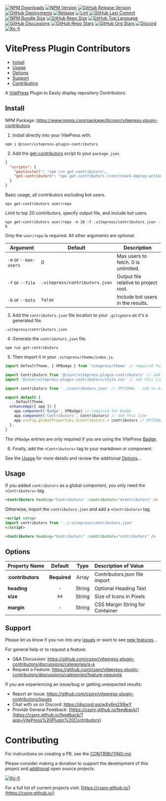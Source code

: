 [![NPM Downloads](https://img.shields.io/npm/dw/%40cssnr%2Fvitepress-plugin-contributors?logo=npm)](https://www.npmjs.com/package/@cssnr/vitepress-plugin-contributors)
[![NPM Version](https://img.shields.io/npm/v/%40cssnr%2Fvitepress-plugin-contributors?logo=npm)](https://www.npmjs.com/package/@cssnr/vitepress-plugin-contributors)
[![GitHub Release Version](https://img.shields.io/github/v/release/cssnr/vitepress-plugin-contributors?logo=github)](https://github.com/cssnr/vitepress-plugin-contributors/releases/latest)
[![GitHub Deployments](https://img.shields.io/github/deployments/cssnr/vitepress-plugin-contributors/npm?logo=npm&label=deploy)](https://github.com/cssnr/vitepress-plugin-contributors/deployments)
[![Release](https://img.shields.io/github/actions/workflow/status/cssnr/vitepress-plugin-contributors/release.yaml?logo=cachet&label=release)](https://github.com/cssnr/vitepress-plugin-contributors/actions/workflows/release.yaml)
[![Lint](https://img.shields.io/github/actions/workflow/status/cssnr/vitepress-plugin-contributors/lint.yaml?logo=cachet&label=lint)](https://github.com/cssnr/vitepress-plugin-contributors/actions/workflows/lint.yaml)
[![GitHub Last Commit](https://img.shields.io/github/last-commit/cssnr/vitepress-plugin-contributors?logo=github)](https://github.com/cssnr/vitepress-plugin-contributors/pulse)
[![NPM Bundle Size](https://img.shields.io/bundlephobia/min/%40cssnr%2Fvitepress-plugin-contributors?logo=npm)](https://bundlephobia.com/package/@cssnr/vitepress-plugin-contributors)
[![GitHub Repo Size](https://img.shields.io/github/repo-size/cssnr/vitepress-plugin-contributors?logo=bookstack&logoColor=white&label=repo%20size)](https://github.com/cssnr/vitepress-plugin-contributors)
[![GitHub Top Language](https://img.shields.io/github/languages/top/cssnr/vitepress-plugin-contributors?logo=htmx&logoColor=white)](https://github.com/cssnr/vitepress-plugin-contributors)
[![GitHub Discussions](https://img.shields.io/github/discussions/cssnr/vitepress-plugin-contributors?logo=github)](https://github.com/cssnr/vitepress-plugin-contributors/discussions)
[![GitHub Repo Stars](https://img.shields.io/github/stars/cssnr/vitepress-plugin-contributors?style=flat&logo=github)](https://github.com/cssnr/vitepress-plugin-contributors/stargazers)
[![GitHub Org Stars](https://img.shields.io/github/stars/cssnr?style=flat&logo=github&label=org%20stars)](https://cssnr.github.io/)
[![Discord](https://img.shields.io/discord/899171661457293343?logo=discord&logoColor=white&label=discord&color=7289da)](https://discord.gg/wXy6m2X8wY)
[![Ko-fi](https://img.shields.io/badge/Ko--fi-72a5f2?logo=kofi&label=support)](https://ko-fi.com/cssnr)

# VitePress Plugin Contributors

- [Install](#Install)
- [Usage](#Usage)
- [Options](#Options)
- [Support](#Support)
- [Contributing](#Contributing)

A [VitePress](https://vitepress.dev/) Plugin to Easily display repository Contributors.

## Install

NPM Package: https://www.npmjs.com/package/@cssnr/vitepress-plugin-contributors

1. Install directly into your VitePress with.

```shell
npm i @cssnr/vitepress-plugin-contributors
```

2. Add the [get-contributors](src/get-contributors.js) script to your `package.json`.

```json
{
  "scripts": {
    "postinstall": "npm run get-contributors",
    "get-contributors": "npx get-contributors cssnr/stack-deploy-action"
  }
}
```

Basic usage, all contributors excluding bot users.

```shell
npx get-contributors user/repo
```

Limit to top 20 contributors, specify output file, and include bot users.

```shell
npx get-contributors user/repo -m 20 -f .vitepress/contributors.json -b
```

Only the `user/repo` is required. All other arguments are optional.

| Argument              | Default                        | Description                           |
| --------------------- | ------------------------------ | ------------------------------------- |
| `-m` or `--max-users` | 0                              | Max users to fetch. 0 is unlimited.   |
| `-f` or `--file`      | `.vitepress/contributors.json` | Output file relative to project root. |
| `-b` or `--bots`      | `false`                        | Include bot users in the results.     |

3. Add the `contributors.json` file location to your `.gitignore` as it's a generated file.

```gitignore
.vitepress/contributors.json
```

4. Generate the `contributors.json` file.

```shell
npm run get-contributors
```

5. Then import it in your `.vitepress/theme/index.js`.

```javascript
import DefaultTheme, { VPBadge } from 'vitepress/theme' // required for Badge

import Contributors from '@cssnr/vitepress-plugin-contributors' // add this line
import '@cssnr/vitepress-plugin-contributors/style.css' // add this line

import contributors from '../contributors.json' // OPTIONAL - add to make global

export default {
  ...DefaultTheme,
  enhanceApp({ app }) {
    app.component('Badge', VPBadge) // required for Badge
    app.component('Contributors', Contributors) // add this line
    app.config.globalProperties.$contributors = contributors // OPTIONAL - add to make global
  },
}
```

The `VPBadge` entries are only required if you are using the VitePress [Badge](https://vitepress.dev/reference/default-theme-badge#badge).

6. Finally, add the `<Contributors>` tag to your markdown or component.

See the [Usage](#usage) for more details and review the additional [Options](#options)...

## Usage

If you added `contributors` as a global component, you only need the `<Contributors>` tag.

```markdown
<Contributors heading="Contributors" :contributors="$contributors" />
```

Otherwise, import the `contributors.json` and add a `<Contributors>` tag.

```markdown
<script setup>
import contributors from '../.vitepress/contributors.json'
</script>

<Contributors heading="Contributors" :contributors="contributors" />
```

## Options

| Property&nbsp;Name |   Default    |  Type  | Description&nbsp;of&nbsp;Value  |
| :----------------- | :----------: | :----: | :------------------------------ |
| **:contributors**  | **Required** | Array  | Contributors.json file import   |
| **heading**        |      -       | String | Optional Heading Text           |
| **size**           |     `64`     | String | Size of Icons in Pixels         |
| **margin**         |      -       | String | CSS Margin String for Container |

## Support

Please let us know if you run into any [issues](https://github.com/cssnr/vitepress-plugin-contributors/issues)
or want to see [new features](https://github.com/cssnr/vitepress-plugin-contributors/discussions/categories/feature-requests)...

For general help or to request a feature:

- Q&A Discussion: https://github.com/cssnr/vitepress-plugin-contributors/discussions/categories/q-a
- Request a Feature: https://github.com/cssnr/vitepress-plugin-contributors/discussions/categories/feature-requests

If you are experiencing an issue/bug or getting unexpected results:

- Report an Issue: https://github.com/cssnr/vitepress-plugin-contributors/issues
- Chat with us on Discord: https://discord.gg/wXy6m2X8wY
- Provide General Feedback: [https://cssnr.github.io/feedback/](https://cssnr.github.io/feedback/?app=VitePress%20Plugin%20Contributors)

# Contributing

For instructions on creating a PR, see the [CONTRIBUTING.md](#contributing-ov-file).

Please consider making a donation to support the development of this project
and [additional](https://cssnr.com/) open source projects.

[![Ko-fi](https://ko-fi.com/img/githubbutton_sm.svg)](https://ko-fi.com/cssnr)

For a full list of current projects visit: [https://cssnr.github.io/](https://cssnr.github.io/)
